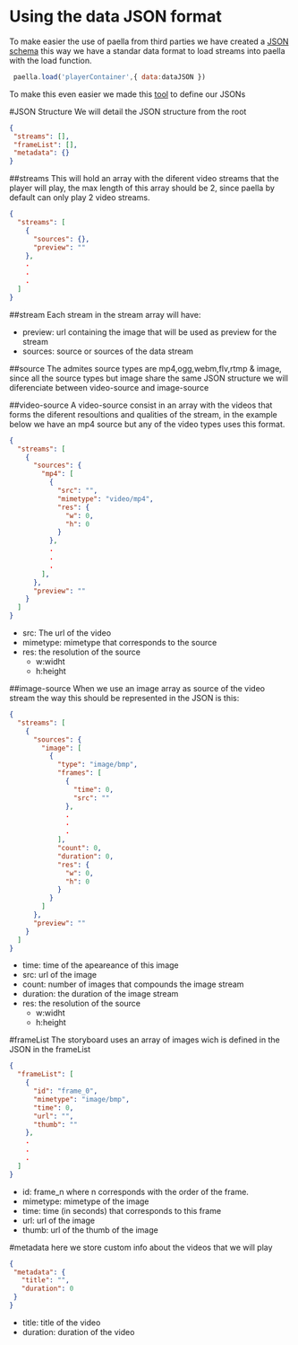 # Using the data JSON format

To make easier the use of paella from third parties we have created a [JSON schema](https://github.com/polimediaupv/paella/blob/develop/tools/mediapackagecreator/paella.schema.json) this way we have a standar data format to load streams into paella with the load function. 

```javascript
 paella.load('playerContainer',{ data:dataJSON })
```

To make this even easier we made this [tool](https://rawgit.com/polimediaupv/paella/develop/tools/mediapackagecreator/jsoncreateutil.html) to define our JSONs 
 
#JSON Structure
 We will detail the JSON structure from the root
 ```json
 {
  "streams": [],
  "frameList": [],
  "metadata": {}
}
```

##streams
This will hold an array with the diferent video streams that the player will play, the max length of this array should be 2, since paella by default can only play 2 video streams.
```json
{
  "streams": [
    {
      "sources": {},
      "preview": ""
    },
    .
    .
    .
  ]
}
```

##stream
Each stream in the stream array will have:
* preview: url containing the image that will be used as preview for the stream
* sources: source or sources of the data stream 

##source
The admites source types are mp4,ogg,webm,flv,rtmp & image, since all the source types but image share the same JSON structure we will diferenciate between video-source and image-source 

##video-source
A video-source consist in an array with the videos that forms the diferent resoultions and qualities of the stream, in the example below we have an mp4 source but any of the video types uses this format.

```json
{
  "streams": [
    {
      "sources": {
        "mp4": [
          {
            "src": "",
            "mimetype": "video/mp4",
            "res": {
              "w": 0,
              "h": 0
            }
          },
          .
          .
          .
        ],
      },
      "preview": ""
    }
  ]
}
```

* src: The url of the video
* mimetype: mimetype that corresponds to the source
* res: the resolution of the source
    * w:widht
    * h:height
        
##image-source
When we use an image array as source of the video stream the way this should be represented in the JSON is this:

```json
{
  "streams": [
    {
      "sources": {
        "image": [
          {
            "type": "image/bmp",
            "frames": [
              {
                "time": 0,
                "src": ""
              },
              .
              .
              .
            ],
            "count": 0,
            "duration": 0,
            "res": {
              "w": 0,
              "h": 0
            }
          }
        ]
      },
      "preview": ""
    }
  ]
}
```

* time: time of the apeareance of this image
* src: url of the image
* count: number of images that compounds the image stream
* duration: the duration of the image stream
* res: the resolution of the source
    * w:widht
    * h:height
        
#frameList
The storyboard uses an array of images wich is defined in the JSON in the frameList

```json
{
  "frameList": [
    {
      "id": "frame_0",
      "mimetype": "image/bmp",
      "time": 0,
      "url": "",
      "thumb": ""
    },
    .
    .
    .
  ]
}
```

* id: frame_n where n corresponds with the order of the frame.
* mimetype: mimetype of the image
* time: time (in seconds) that corresponds to this frame 
* url: url of the image
* thumb: url of the thumb of the image

 
 #metadata
 here we store custom info about the videos that we will play
 
 ```json
 {
  "metadata": {
    "title": "",
    "duration": 0
  }
}
```
 
* title: title of the video
* duration: duration of the video
